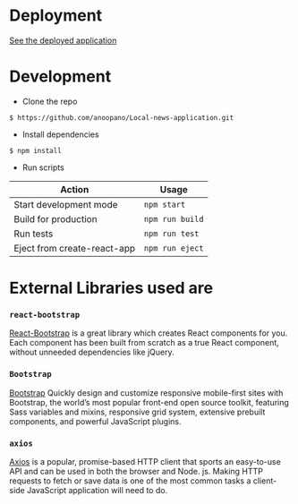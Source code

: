 # Deployment

[See the deployed application](url) 



# Development

* Clone the repo

`$ https://github.com/anoopano/Local-news-application.git`

* Install dependencies

`$ npm install`

* Run scripts

Action  | Usage
---------|-------
Start development mode |`npm start`
Build for production| `npm run build`
Run tests| `npm run test`
Eject from create-react-app| `npm run eject`



# External Libraries used are

### `react-bootstrap`

[React-Bootstrap](https://react-bootstrap.github.io/) is a great library which creates React components for you. Each component has been built from scratch as a true React component, without unneeded dependencies like jQuery.

### `Bootstrap`

[Bootstrap](https://getbootstrap.com/) Quickly design and customize responsive mobile-first sites with Bootstrap, the world’s most popular front-end open source toolkit, featuring Sass variables and mixins, responsive grid system, extensive prebuilt components, and powerful JavaScript plugins.

### `axios`

[Axios](https://www.npmjs.com/package/axios) is a popular, promise-based HTTP client that sports an easy-to-use API and can be used in both the browser and Node. js. Making HTTP requests to fetch or save data is one of the most common tasks a client-side JavaScript application will need to do.


